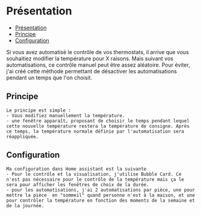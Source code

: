 # Présentation

- [Présentation](#présentation)
- [Principe](#principe)
- [Configuration](#configuration)


Si vous avez automatisé le contrôle de vos thermostats, il arrive que vous souhaitiez modifier la température pour X raisons. Mais suivant vos automatisations, ce contrôle manuel peut être assez aléatoire.
Pour éviter, j'ai créé cette méthode permettant de désactiver les automatisations pendant un temps que l'on choisit.

## Principe
	
	Le principe est simple :
	- Vous modifiez manuellement la température.
	- une fenêtre apparaît, proposant de choisir le temps pendant lequel cette nouvelle température restera la température de consigne. Après ce temps, la température normale définie par l'automatisation sera réappliquée.
	
## Configuration
	
	Ma configuration dans Home assistant est la suivante 
	- Pour le contrôle et la visualisation, j'utilise Bubble Card. Ce n'est pas nécessaire pour le contrôle de la température mais ça le sera pour afficher les fenêtres de choix de la durée.
	- pour les automatisations, j'ai 2 automatisations par pièce, une pour mettre la pièce  en "sommeil" quand personne n'est à la maison, et une pour contrôler la température en fonction des moments de la semaine et de la journée.
	
	
	